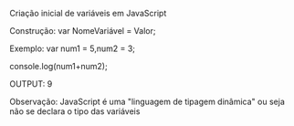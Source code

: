Criação inicial de variáveis em JavaScript

Construção:
var NomeVariável = Valor;

Exemplo:
var num1 = 5,num2 = 3;

console.log(num1+num2);

OUTPUT:
9

Observação:
JavaScript é uma "linguagem de tipagem dinâmica" ou seja não se declara o tipo
das variáveis
